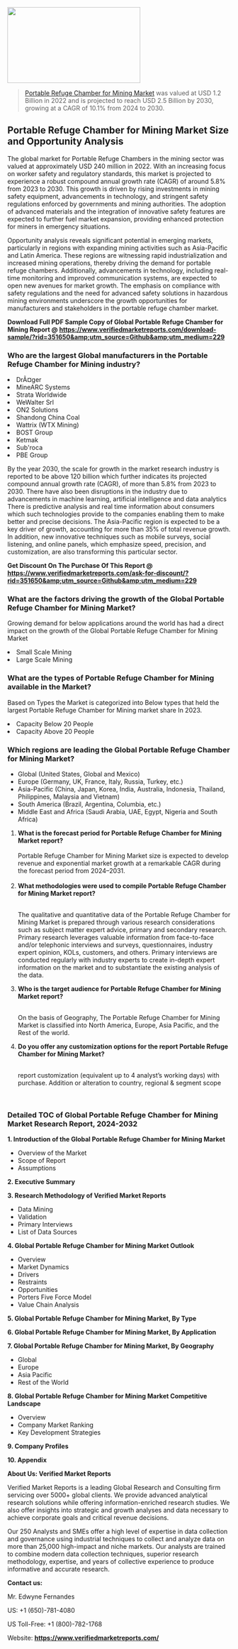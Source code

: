 <img src="https://ffe5etoiles.com/wp-content/uploads/2024/12/MST1-300x171.png" alt="" width="300" height="171" class="alignnone size-medium wp-image-20088" /><blockquote><p><p><a href="https://www.verifiedmarketreports.com/download-sample/?rid=351650&utm_source=Github&utm_medium=229" target="_blank">Portable Refuge Chamber for Mining Market</a> was valued at USD 1.2 Billion in 2022 and is projected to reach USD 2.5 Billion by 2030, growing at a CAGR of 10.1% from 2024 to 2030.</p></blockquote><p><h2>Portable Refuge Chamber for Mining Market Size and Opportunity Analysis</h2><p>The global market for Portable Refuge Chambers in the mining sector was valued at approximately USD 240 million in 2022. With an increasing focus on worker safety and regulatory standards, this market is projected to experience a robust compound annual growth rate (CAGR) of around 5.8% from 2023 to 2030. This growth is driven by rising investments in mining safety equipment, advancements in technology, and stringent safety regulations enforced by governments and mining authorities. The adoption of advanced materials and the integration of innovative safety features are expected to further fuel market expansion, providing enhanced protection for miners in emergency situations.</p><p>Opportunity analysis reveals significant potential in emerging markets, particularly in regions with expanding mining activities such as Asia-Pacific and Latin America. These regions are witnessing rapid industrialization and increased mining operations, thereby driving the demand for portable refuge chambers. Additionally, advancements in technology, including real-time monitoring and improved communication systems, are expected to open new avenues for market growth. The emphasis on compliance with safety regulations and the need for advanced safety solutions in hazardous mining environments underscore the growth opportunities for manufacturers and stakeholders in the portable refuge chamber market.</p></p><p class=""><strong>Download Full PDF Sample Copy of Global Portable Refuge Chamber for Mining Report @ <a href="https://www.verifiedmarketreports.com/download-sample/?rid=351650&amp;utm_source=Github&amp;utm_medium=229" target="_blank">https://www.verifiedmarketreports.com/download-sample/?rid=351650&amp;utm_source=Github&amp;utm_medium=229</a></strong></p><h3 id="" class="">Who are the largest Global manufacturers in the Portable Refuge Chamber for Mining industry?</h3><p><li>DrÃ¤ger</li><li> MineARC Systems</li><li> Strata Worldwide</li><li> WeWalter Srl</li><li> ON2 Solutions</li><li> Shandong China Coal</li><li> Wattrix (WTX Mining)</li><li> BOST Group</li><li> Ketmak</li><li> Sub'roca</li><li> PBE Group</li></p><div class=""><div class="" dir="" data-message-author-role="" data-message-id="" data-message-model-slug=""><div class=""><div class=""><div class=""><div class="" dir="" data-message-author-role="" data-message-id="" data-message-model-slug=""><div class=""><div class=""><p>By the year 2030, the scale for growth in the market research industry is reported to be above 120 billion which further indicates its projected compound annual growth rate (CAGR), of more than 5.8% from 2023 to 2030. There have also been disruptions in the industry due to advancements in machine learning, artificial intelligence and data analytics There is predictive analysis and real time information about consumers which such technologies provide to the companies enabling them to make better and precise decisions. The Asia-Pacific region is expected to be a key driver of growth, accounting for more than 35% of total revenue growth. In addition, new innovative techniques such as mobile surveys, social listening, and online panels, which emphasize speed, precision, and customization, are also transforming this particular sector.</p><p><strong>Get Discount On The Purchase Of This Report @&nbsp; <a href="https://www.verifiedmarketreports.com/ask-for-discount/?rid=351650&amp;utm_source=Github&amp;utm_medium=229" target="_blank">https://www.verifiedmarketreports.com/ask-for-discount/?rid=351650&amp;utm_source=Github&amp;utm_medium=229</a></strong></p></div></div></div></div></div></div></div></div><h3 id="" class="">What are the factors driving the growth of the Global Portable Refuge Chamber for Mining Market?</h3><p id="" class="">Growing demand for below applications around the world has had a direct impact on the growth of the Global Portable Refuge Chamber for Mining Market</p><p id="" class=""><li>Small Scale Mining</li><li> Large Scale Mining</li></p><h3 id="" class="">What are the types of Portable Refuge Chamber for Mining available in the Market?</h3><p id="" class="">Based on Types the Market is categorized into Below types that held the largest Portable Refuge Chamber for Mining market share In 2023.</p><p id="" class=""><li>Capacity Below 20 People</li><li> Capacity Above 20 People</li></p><h3 id="" class="">Which regions are leading the Global Portable Refuge Chamber for Mining Market?</h3><ul><li>Global (United States, Global and Mexico)</li><li>Europe (Germany, UK, France, Italy, Russia, Turkey, etc.)</li><li>Asia-Pacific (China, Japan, Korea, India, Australia, Indonesia, Thailand, Philippines, Malaysia and Vietnam)</li><li>South America (Brazil, Argentina, Columbia, etc.)</li><li>Middle East and Africa (Saudi Arabia, UAE, Egypt, Nigeria and South Africa)</li></ul><p><ol><li><strong>What is the forecast period for Portable Refuge Chamber for Mining Market report?<br /></strong><br /><span data-sheets-root="1" data-sheets-value="{&quot;1&quot;:2,&quot;2&quot;:&quot;XXXX size is expected to develop revenue and exponential market growth at a remarkable CAGR during the forecast period from 2024&ndash;2030.&quot;}" data-sheets-userformat="{&quot;2&quot;:12674,&quot;4&quot;:{&quot;1&quot;:2,&quot;2&quot;:16776960},&quot;10&quot;:2,&quot;11&quot;:0,&quot;15&quot;:&quot;Arial&quot;,&quot;16&quot;:12}">Portable Refuge Chamber for Mining Market size is expected to develop revenue and exponential market growth at a remarkable CAGR during the forecast period from 2024&ndash;2031.</span><br /><br /></li><li><strong>What methodologies were used to compile Portable Refuge Chamber for Mining Market report?<br /><br /></strong><p>The qualitative and quantitative data of the&nbsp;Portable Refuge Chamber for Mining Market is prepared through various research considerations such as subject matter expert advice, primary and secondary research. Primary research leverages valuable information from face-to-face and/or telephonic interviews and surveys, questionnaires, industry expert opinion, KOLs, customers, and others. Primary interviews are conducted regularly with industry experts to create in-depth expert information on the market and to substantiate the existing analysis of the data.&nbsp;</p></li><li><strong>Who is the target audience for Portable Refuge Chamber for Mining Market report?<br /><br /></strong><p>On the basis of Geography, The&nbsp;Portable Refuge Chamber for Mining Market is classified into North America, Europe, Asia Pacific, and the Rest of the world.</p></li><li><strong>Do you offer any customization options for the report Portable Refuge Chamber for Mining Market?<br /><br /></strong><p>report customization (equivalent up to 4 analyst&rsquo;s working days) with purchase. Addition or alteration to country, regional &amp; segment scope</p><p>&nbsp;</p></li></ol></p><h3 id="" class="">Detailed TOC of Global Portable Refuge Chamber for Mining Market Research Report, 2024-2032</h3><p id="" class=""><strong>1. Introduction of the Global Portable Refuge Chamber for Mining Market</strong></p><ul><li>Overview of the Market</li><li>Scope of Report</li><li>Assumptions</li></ul><p id="" class=""><strong>2. Executive Summary</strong></p><p id="" class=""><strong>3. Research Methodology of&nbsp;Verified Market Reports</strong></p><ul><li>Data Mining</li><li>Validation</li><li>Primary Interviews</li><li>List of Data Sources</li></ul><p id="" class=""><strong>4. Global Portable Refuge Chamber for Mining Market Outlook</strong></p><ul><li>Overview</li><li>Market Dynamics</li><li>Drivers</li><li>Restraints</li><li>Opportunities</li><li>Porters Five Force Model</li><li>Value Chain Analysis</li></ul><p id="" class=""><strong>5. Global Portable Refuge Chamber for Mining Market, By&nbsp;Type</strong></p><p id="" class=""><strong>6. Global Portable Refuge Chamber for Mining Market, By Application</strong></p><p id="" class=""><strong>7. Global Portable Refuge Chamber for Mining Market, By Geography</strong></p><ul><li>Global</li><li>Europe</li><li>Asia Pacific</li><li>Rest of the World</li></ul><p id="" class=""><strong>8. Global Portable Refuge Chamber for Mining Market Competitive Landscape</strong></p><ul><li>Overview</li><li>Company Market Ranking</li><li>Key Development Strategies</li></ul><p id="" class=""><strong>9. Company Profiles</strong></p><p id="" class=""><strong>10. Appendix</strong></p><p id="" class=""><strong>About Us: Verified Market Reports</strong></p><p id="" class="">Verified Market Reports is a leading Global Research and Consulting firm servicing over 5000+ global clients. We provide advanced analytical research solutions while offering information-enriched research studies. We also offer insights into strategic and growth analyses and data necessary to achieve corporate goals and critical revenue decisions.</p><p id="" class="">Our 250 Analysts and SMEs offer a high level of expertise in data collection and governance using industrial techniques to collect and analyze data on more than 25,000 high-impact and niche markets. Our analysts are trained to combine modern data collection techniques, superior research methodology, expertise, and years of collective experience to produce informative and accurate research.</p><p id="" class=""><strong>Contact us:</strong></p><p id="" class="">Mr. Edwyne Fernandes</p><p id="" class="">US: +1 (650)-781-4080</p><p id="" class="">US Toll-Free: +1 (800)-782-1768</p><p id="" class="">Website: <a target="" data-test-app-aware-link=""><strong>https://www.verifiedmarketreports.com/</strong></a></p>
